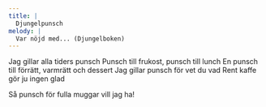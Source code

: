 ```yaml
---
title: |
  Djungelpunsch
melody: |
  Var nöjd med... (Djungelboken)
---
```

Jag gillar alla tiders punsch
Punsch till frukost, punsch till lunch
En punsch till förrätt, varmrätt och dessert
Jag gillar punsch för vet du vad
Rent kaffe gör ju ingen glad

Så punsch för fulla muggar vill jag ha!